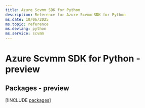 ```yaml
---
title: Azure Scvmm SDK for Python
description: Reference for Azure Scvmm SDK for Python
ms.date: 10/06/2025
ms.topic: reference
ms.devlang: python
ms.service: scvmm
---
```

# Azure Scvmm SDK for Python - preview
## Packages - preview
[!INCLUDE [packages](scvmm-index.md)]